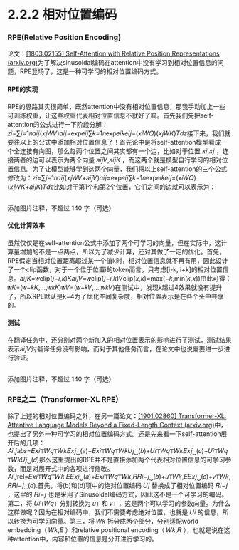 # 2.2.2 相对位置编码

### RPE(Relative Position Encoding)

论文：[\[1803.02155\] Self-Attention with Relative Position Representations (arxiv.org)](https://arxiv.org/abs/1803.02155)为了解决sinusoidal编码在attention中没有学习到相对位置信息的问题，RPE登场了，这是一种可学习的相对位置编码方式。

#### RPE的实现

RPE的思路其实很简单，既然attention中没有相对位置信息，那我手动加上一些可训练权重，让这些权重代表相对位置信息不就好了嘛。首先我们先把self-attention的公式进行一下阶段分解：𝑧𝑖=∑𝑗=1𝑛𝛼𝑖𝑗(𝑥𝑗𝑊𝑉)𝛼𝑖𝑗=exp⁡𝑒𝑖𝑗∑𝑘=1𝑛exp⁡𝑒𝑖𝑘𝑒𝑖𝑗=(𝑥𝑖𝑊𝑄)(𝑥𝑗𝑊𝐾)𝑇𝑑𝑧接下来，我们就要往以上的公式中添加相对位置信息了！首先论中是将self-attention模型看成一个全连接有向图，那么每两个位置之间其实都有一个边，比如对于位置 𝑥𝑖,𝑥𝑗 ，连接两者的边可以表示为两个向量 𝑎𝑖𝑗𝑉,𝑎𝑖𝑗𝐾 ，而这两个就是模型自行学习的相对位置信息。为了让模型能够学到这两个向量，我们将以上self-attention的三个公式修改为：𝑧𝑖=∑𝑗=1𝑛𝛼𝑖𝑗(𝑥𝑗𝑊𝑉+𝑎𝑖𝑗𝑉)𝛼𝑖𝑗=exp⁡𝑒𝑖𝑗∑𝑘=1𝑛exp⁡𝑒𝑖𝑘𝑒𝑖𝑗=(𝑥𝑖𝑊𝑄)(𝑥𝑗𝑊𝐾+𝑎𝑖𝑗𝐾)𝑇𝑑𝑧比如对于第1个和第2个位置，它们之间的边就可以表示为：

<figure><img src="https://pic1.zhimg.com/80/v2-cd53ca93a8c898118c56bf19058e39f2_720w.png?source=d16d100b" alt=""><figcaption></figcaption></figure>

添加图片注释，不超过 140 字（可选）

#### 优化计算效率

虽然仅仅是在self-attention公式中添加了两个可学习的向量，但在实际中，这计算量增加的不是一点两点，所以为了减少计算，还对其做了一定的优化。首先，RPE假定当相对位置距离超过某一个值k时，相对位置信息就不再有用，因此设计了一个clip函数，对于一个位于位置i的token而言，只考虑\[i-k, i+k]的相对位置信息。𝑎𝑖𝑗𝐾=𝑤clip(𝑗−𝑖,𝑘)𝐾𝑎𝑖𝑗𝑉=𝑤clip(𝑗−𝑖,𝑘)𝑉clip⁡(𝑥,𝑘)=max(−𝑘,min(𝑘,𝑥))由此可得：𝑤𝐾=(𝑤−𝑘𝐾,…,𝑤𝑘𝐾)𝑤𝑉=(𝑤−𝑘𝑉,…,𝑤𝑘𝑉)在测试中，发现k超过4效果就没有提升了，所以RPE默认是k=4为了优化空间复杂度，相对位置表示是在各个头中共享的。

#### 测试

在翻译任务中，还分别对两个新加入的相对位置表示的影响进行了测试，测试结果表示𝑎𝑖𝑗𝑉对翻译任务没有影响，而对于其他任务而言，在论文中也说需要进一步进行验证。

<figure><img src="https://picx.zhimg.com/80/v2-7865a82ea85e2b6ac81badbf07cfcf5a_720w.png?source=d16d100b" alt=""><figcaption></figcaption></figure>

添加图片注释，不超过 140 字（可选）

### RPE之二（Transformer-XL RPE）

除了上述的相对位置编码之外，在另一篇论文：[\[1901.02860\] Transformer-XL: Attentive Language Models Beyond a Fixed-Length Context (arxiv.org)](https://arxiv.org/abs/1901.02860)中，也提出了另外一种可学习的相对位置编码方式。还是先来看一下self-attention展开后的几项：𝐴𝑖,𝑗𝑎𝑏𝑠=𝐸𝑥𝑖⊤𝑊𝑞⊤𝑊𝑘𝐸𝑥𝑗⏟(𝑎)+𝐸𝑥𝑖⊤𝑊𝑞⊤𝑊𝑘𝑈𝑗⏟(𝑏)+𝑈𝑖⊤𝑊𝑞⊤𝑊𝑘𝐸𝑥𝑗⏟(𝑐)+𝑈𝑖⊤𝑊𝑞⊤𝑊𝑘𝑈𝑗⏟(𝑑)那么这里提出的RPE并不是直接添加两个代表相对位置信息的可学习参数，而是对展开式中的各项进行修改。𝐴𝑖,𝑗rel=𝐸𝑥𝑖⊤𝑊𝑞⊤𝑊𝑘,𝐸𝐸𝑥𝑗⏟(𝑎)+𝐸𝑥𝑖⊤𝑊𝑞⊤𝑊𝑘,𝑅𝑅𝑖−𝑗⏟(𝑏)+𝑢⊤𝑊𝑘,𝐸𝐸𝑥𝑗⏟(𝑐)+𝑣⊤𝑊𝑘,𝑅𝑅𝑖−𝑗⏟(𝑑).首先，将(b)和(d)项中的绝对位置编码 𝑈𝑗 替换成了相对位置编码 𝑅𝑖−𝑗 ，这里的 𝑅𝑖−𝑗 也是采用了Sinusoidal编码方式，因此这不是一个可学习的编码。第二，将 𝑈𝑖⊤𝑊𝑞⊤ 分别转换为 𝑢⊤ 和 𝑣⊤ ，这是两个可以学习的参数向量。为什么这样做呢？因为在相对编码中，我们不需要考虑绝对位置，也就是 𝑈𝑖 的信息，所以转换为可学习向量。第三，将 𝑊𝑘 拆分成两个部分，分别适配world embedding（ 𝑊𝑘,𝐸 ）和relative positional encoding（ 𝑊𝑘,𝑅 ），也就是说在这种attention中，内容和位置的信息是分开进行学习的。
